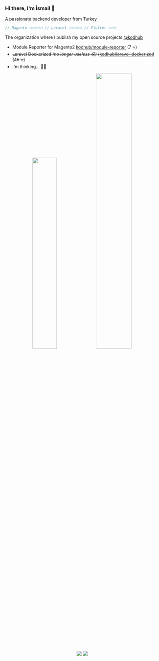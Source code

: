 ### Hi there, I'm İsmail 👋  
A passionate backend developer from Turkey  
  
```php  
// Magento 🔥🔥🔥🔥🔥 // Laravel 🔥🔥🔥🔥🔥 // Flutter 🔥🔥🔥  
```  

The organization where I publish my open source projects [@kodhub](https://github.com/kodhub)
 - Module Reporter for Magento2 [kodhub/module-reporter](https://github.com/kodhub/module-reporter) (7 ⭐️)
 - ~~Laravel Dockerized *(no longer useless 😞)* ([kodhub/laravel-dockerized](https://github.com/kodhub/laravel-dockerized) (45 ⭐️)~~
 - I'm thinking... 👨‍💻


<div align="center">
  <img width="40%" src="https://github-readme-stats.vercel.app/api/top-langs/?username=ismailcaakir&theme=synthwave&layout=compact" /> <img width="48%" src="https://github-readme-stats.vercel.app/api?username=ismailcaakir&show_icons=true&theme=synthwave" />
  

<img src="https://komarev.com/ghpvc/?username=ismailcaakir&color=F98B00"> <img src="https://img.shields.io/github/followers/ismailcaakir?style=flat-square&color=F98B00">
</div>
